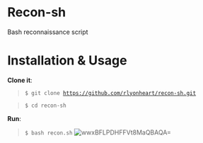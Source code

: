 # Recon-sh
Bash reconnaissance script

# Installation & Usage
**Clone it**:
> <code>$ git clone https://github.com/rlyonheart/recon-sh.git</code>

> <code>$ cd recon-sh</code>

**Run**:

> <code>$ bash recon.sh</code>
![wwxBFLPDHFFVt8MaQBAQA=](https://user-images.githubusercontent.com/74001397/133890176-a35b42f1-afd0-4e0d-8ed5-9a080bc9c447.gif)
